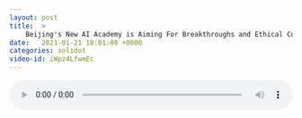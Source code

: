 ```yaml
---
layout: post
title:  >
    Beijing's New AI Academy is Aiming For Breakthroughs and Ethical Controls
date:   2021-01-21 18:01:00 +0000
categories: solidot
video-id: iWpz4LfwmEc
---
```


<audio src="/assets/058d7625e3acdd3b4827fadb406c1fec.mp3" style="width: 100%;" controls></audio>

